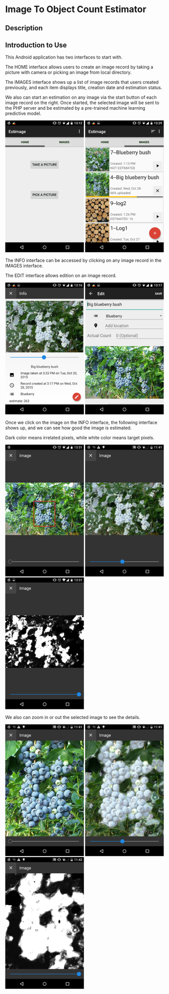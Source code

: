 # Image To Object Count Estimator

## Description
[](honors_thesis.pdf)

## Introduction to Use

This Android application has two interfaces to start with. 

The HOME interface allows users to create an image record by taking a picture with camera or picking an image from local directory.

The IMAGES interface shows up a list of image records that users created previously, and each item displays title, creation date and estimation status.

We also can start an estimation on any image via the start button of each image record on the right. Once started, the selected image will be sent to the PHP server and be estimated by a pre-trained machine learning predictive model.

<img src="screenshots/implement_interface_home.png" width="250">
<img src="screenshots/implement_interface_image_repository.png" width="250">

The INFO interface can be accessed by clicking on any image record in the IMAGES interface.

The EDIT interface allows edition on an image record.

<img src="screenshots/implement_interface_record_info.png" width="250">
<img src="screenshots/implement_interface_edit_record.png" width="250">

Once we click on the image on the INFO interface, the following interface shows up, and we can see how good the image is estimated. 

Dark color means irrelated pixels, while white color means target pixels.

<img src="screenshots/implement_interface_image_display_original.png" width="250">
<img src="screenshots/implement_interface_image_display_mixed.png" width="250">
<img src="screenshots/implement_interface_image_display_density.png" width="250">

We also can zoom in or out the selected image to see the details.

<img src="screenshots/implement_interface_image_display_original_zoom.png" width="250">
<img src="screenshots/implement_interface_image_display_mixed_zoom.png" width="250">
<img src="screenshots/implement_interface_image_display_density_zoom.png" width="250">
